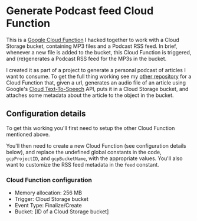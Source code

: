 # Generate Podcast feed Cloud Function

This is a [Google Cloud Function](https://cloud.google.com/functions/) I hacked together to work with a Cloud Storage bucket, containing MP3 files and a Podcast RSS feed. In brief, whenever a new file is added to the bucket, this Cloud Function is triggered, and (re)generates a Podcast RSS feed for the MP3s in the bucket.

I created it as part of a project to generate a personal podcast of articles I want to consume. To get the full thing working see my [other repository](https://github.com/malob/article-to-audio-cloud-function) for a Cloud Function that, given a url, generates an audio file of an article using Google's [Cloud Text-To-Speech](https://cloud.google.com/text-to-speech/) API, puts it in a Cloud Storage bucket, and attaches some metadata about the article to the object in the bucket.

## Configuration details

To get this working you'll first need to setup the other Cloud Function mentioned above.

You'll then need to create a new Cloud Function (see configuration details below), and replace the undefined global constants in the code, `gcpProjectID`, and `gcpBucketName`, with the appropriate values. You'll also want to customize the RSS feed metadata in the `feed` constant.

### Cloud Function configuration
  * Memory allocation: 256 MB
  * Trigger: Cloud Storage bucket
  * Event Type: Finalize/Create
  * Bucket: [ID of a Cloud Storage bucket]
